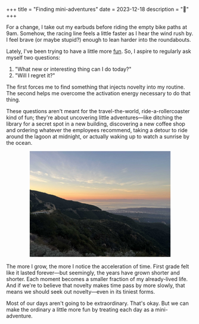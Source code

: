 +++
title = "Finding mini-adventures"
date = 2023-12-18
description = "🌱"
+++

For a change, I take out my earbuds before riding the empty bike paths at 9am. Somehow, the racing line feels a little faster as I hear the wind rush by. I feel brave (or maybe stupid?) enough to lean harder into the roundabouts.

Lately, I've been trying to have a little more [fun](blog/retracing-my-steps/). So, I aspire to regularly ask myself two questions:
1. "What new or interesting thing can I do today?"
2. "Will I regret it?"

The first forces me to find something that injects novelty into my routine. The second helps me overcome the activation energy necessary to do that thing.

These questions aren't meant for the travel-the-world, ride-a-rollercoaster kind of fun; they're about uncovering little adventures—like ditching the library for a secret spot in a new building, discovering a new coffee shop and ordering whatever the employees recommend, taking a detour to ride around the lagoon at midnight, or actually waking up to watch a sunrise by the ocean.

<center>
    <img src="/images/finding-mini-adventures.jpeg" width="75%"/>
</center>


The more I grow, the more I notice the acceleration of time. First grade felt like it lasted forever—but seemingly, the years have grown shorter and shorter. Each moment becomes a smaller fraction of my already-lived life. And if we're to believe that novelty makes time pass by more slowly, that means we should seek out novelty—even in its tiniest forms.

Most of our days aren't going to be extraordinary. That's okay. But we can make the ordinary a little more fun by treating each day as a mini-adventure.
